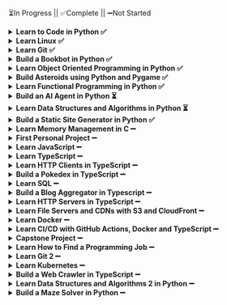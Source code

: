 ⏳In Progress || ✅Complete || ➖Not Started
<details>
<summary><strong>Learn to Code in Python ✅</strong></summary>

```
Introduction             [✔️] [✔️] [✔️] [✔️] [✔️] [✔️] [✔️] [✔️] [✔️] [✔️]
                         [✔️] [✔️] [✔️]
Variables                [✔️] [✔️] [✔️] [✔️] [✔️] [✔️] [✔️] [✔️] [✔️] [✔️]
                         [✔️] [✔️] [✔️] [✔️] [✔️] [✔️] [✔️] [✔️] [✔️]
Functions                [✔️] [✔️] [✔️] [✔️] [✔️] [✔️] [✔️] [✔️] [✔️] [✔️]
                         [✔️] [✔️] [✔️] [✔️] [✔️] [✔️] [✔️] [✔️] [✔️] [✔️]
                         [✔️] [✔️] [✔️] [✔️]
Scope                    [✔️] [✔️] [✔️] [✔️]
Testing and Debugging    [✔️] [✔️] [✔️] [✔️] [✔️] [✔️] [✔️] [✔️]
Computing                [✔️] [✔️] [✔️] [✔️] [✔️] [✔️] [✔️] [✔️] [✔️] [✔️]
                         [✔️] [✔️] [✔️] [✔️] [✔️] [✔️]
Comparisons              [✔️] [✔️] [✔️] [✔️] [✔️] [✔️] [✔️] [✔️] [✔️] [✔️]
                         [✔️] [✔️] [✔️]
Loops                    [✔️] [✔️] [✔️] [✔️] [✔️] [✔️] [✔️] [✔️] [✔️] [✔️]
                         [✔️] [✔️] [✔️]
Lists                    [✔️] [✔️] [✔️] [✔️] [✔️] [✔️] [✔️] [✔️] [✔️] [✔️]
                         [✔️] [✔️] [✔️] [✔️] [✔️] [✔️] [✔️] [✔️] [✔️] [✔️]
                         [✔️] [✔️] [✔️] [✔️] [✔️] [✔️]
Dictionaries             [✔️] [✔️] [✔️] [✔️] [✔️] [✔️] [✔️] [✔️] [✔️] [✔️]
                         [✔️]
Sets                     [✔️] [✔️] [✔️] [✔️] [✔️] [✔️]
Errors                   [✔️] [✔️] [✔️] [✔️] [✔️] [✔️] [✔️] [✔️] [✔️] [✔️]
                         [✔️]
Practice                 [✔️] [✔️] [✔️] [✔️] [✔️] [✔️] [✔️]
Quiz                     [✔️] [✔️] [✔️] [✔️] [✔️] [✔️] [✔️] [✔️]
```
</details>


<details>
<summary><strong>Learn Linux ✅</strong></summary>

```
Terminals and Shells     [✔️] [✔️] [✔️] [✔️] [✔️] [✔️] [✔️] [✔️] [✔️] [✔️]
Filesystems              [✔️] [✔️] [✔️] [✔️] [✔️] [✔️] [✔️] [✔️] [✔️] [✔️]
                         [✔️] [✔️] [✔️] [✔️] [✔️] [✔️] [✔️]
Permissions              [✔️] [✔️] [✔️] [✔️] [✔️] [✔️] [✔️] [✔️] [✔️]
Programs                 [✔️] [✔️] [✔️] [✔️] [✔️] [✔️] [✔️] [✔️] [✔️]
Input/Output             [✔️] [✔️] [✔️] [✔️] [✔️] [✔️] [✔️] [✔️] [✔️] [✔️]
                         [✔️] [✔️] [✔️] [✔️] [✔️]
Packages                 [✔️] [✔️] [✔️] [✔️] [✔️] [✔️]
```
</details>


<details>
<summary><strong>Learn Git ✅</strong></summary>

```
Setup                    [✔️] [✔️] [✔️] [✔️] [✔️] [✔️]
Repositories             [✔️] [✔️] [✔️] [✔️] [✔️] [✔️]
Internals                [✔️] [✔️] [✔️] [✔️] [✔️] [✔️] [✔️] [✔️]
Config                   [✔️] [✔️] [✔️] [✔️] [✔️] [✔️] [✔️]
Branching                [✔️] [✔️] [✔️] [✔️] [✔️] [✔️] [✔️] [✔️] [✔️] [✔️]
Merge                    [✔️] [✔️] [✔️] [✔️] [✔️] [✔️]
Rebase                   [✔️] [✔️] [✔️] [✔️] [✔️] [✔️]
Reset                    [✔️] [✔️] [✔️] [✔️] [✔️]
Remote                   [✔️] [✔️] [✔️] [✔️] [✔️] [✔️] [✔️]
GitHub                   [✔️] [✔️] [✔️] [✔️] [✔️] [✔️] [✔️] [✔️]
Gitignore                [✔️] [✔️] [✔️] [✔️] [✔️] [✔️]
```
</details>


<details>
<summary><strong>Build a Bookbot in Python ✅</strong></summary>

```
Setup                    [✔️] [✔️] [✔️] [✔️] [✔️] [✔️]
Data Analysis            [✔️] [✔️] [✔️] [✔️] [✔️] [✔️]
Report                   [✔️] [✔️] [✔️]
```
</details>


<details>
<summary><strong>Learn Object Oriented Programming in Python ✅</strong></summary>

```
Clean Code               [✔️] [✔️] [✔️] [✔️] [✔️] [✔️]
Classes                  [✔️] [✔️] [✔️] [✔️] [✔️] [✔️] [✔️] [✔️] [✔️] [✔️]
                         [✔️] [✔️]
Encapsulation            [✔️] [✔️] [✔️] [✔️] [✔️] [✔️] [✔️] [✔️]
Abstraction              [✔️] [✔️] [✔️] [✔️] [✔️] [✔️] [✔️]
Inheritance              [✔️] [✔️] [✔️] [✔️] [✔️] [✔️] [✔️] [✔️] [✔️] [✔️]
                         [✔️] [✔️] [✔️] [✔️] [✔️]
Polymorphism             [✔️] [✔️] [✔️] [✔️] [✔️] [✔️] [✔️] [✔️] [✔️] [✔️]
                         [✔️] [✔️] [✔️]
```
</details>


<details>
<summary><strong>Build Asteroids using Python and Pygame ✅</strong></summary>

```
Pygame                   [✔️] [✔️] [✔️]
Player                   [✔️] [✔️] [✔️] [✔️] [✔️] [✔️] [✔️] [✔️]
Asteroids                [✔️] [✔️] [✔️] [✔️] [✔️] [✔️] [✔️]
```
</details>


<details>
<summary><strong>Learn Functional Programming in Python ✅</strong></summary>

```
Functional Programming   [✔️] [✔️] [✔️] [✔️] [✔️] [✔️] [✔️] [✔️] [✔️] [✔️]
                         [✔️] [✔️]
First Class Functions    [✔️] [✔️] [✔️] [✔️] [✔️] [✔️] [✔️] [✔️] [✔️] [✔️]
                         [✔️]
Pure Functions           [✔️] [✔️] [✔️] [✔️] [✔️] [✔️] [✔️] [✔️] [✔️] [✔️]
                         [✔️] [✔️] [✔️] [✔️] [✔️] [✔️]
Recursion                [✔️] [✔️] [✔️] [✔️] [✔️] [✔️] [✔️] [✔️] [✔️] [✔️]
                         [✔️] [✔️] [✔️] [✔️] [✔️]
Function Transformations [✔️] [✔️] [✔️] [✔️] [✔️] [✔️] [✔️]
Closures                 [✔️] [✔️] [✔️] [✔️] [✔️]
Currying                 [✔️] [✔️] [✔️] [✔️] [✔️] [✔️]
Decorators               [✔️] [✔️] [✔️] [✔️] [✔️] [✔️] [✔️] [✔️]
Sum Types                [✔️] [✔️] [✔️] [✔️] [✔️] [✔️]
```
</details>


<details>
<summary><strong>Build an AI Agent in Python ⏳</strong></summary>

```
LLMs                     [✔️] [ ] [ ] [ ] [ ] [ ]
Functions                [ ] [ ] [ ] [ ] [ ]
Function Calling         [ ] [ ] [ ] [ ]
Agents                   [ ] [ ] [ ]
```
</details>


<details>
<summary><strong>Learn Data Structures and Algorithms in Python ⏳</strong></summary>

```
Algorithms Intro         [✔️] [✔️] [✔️] [✔️] [✔️] [✔️]
Math                     [✔️] [✔️] [✔️] [✔️] [✔️] [✔️] [✔️] [✔️] [✔️] [✔️]
                         [✔️] [✔️] [✔️] [✔️] [✔️]
Big-O Analysis           [✔️] [✔️] [✔️] [✔️] [✔️] [✔️] [✔️] [✔️] [✔️] [✔️]
                         [✔️] [✔️] [✔️]
Sorting Algorithms       [✔️] [✔️] [✔️] [✔️] [✔️] [✔️] [✔️] [✔️] [✔️] [✔️]
                         [✔️] [✔️] [✔️] [✔️] [✔️] [✔️] [✔️] [✔️] [✔️] [✔️]
                         [✔️] [✔️]
Exponential Time         [✔️] [✔️] [✔️] [✔️] [✔️] [✔️] [✔️] [✔️] [✔️] [✔️]
Data Structures Intro    [✔️] [✔️] [✔️] [✔️] [✔️] [✔️]
Stacks                   [✔️] [✔️] [✔️] [✔️] [✔️] [✔️] [✔️]
Queues                   [✔️] [✔️] [✔️] [✔️] [✔️] [✔️]
Linked Lists             [✔️] [✔️] [✔️] [✔️] [✔️] [✔️] [✔️] [✔️] [✔️] [✔️]
Binary Trees             [✔️] [✔️] [✔️] [✔️] [✔️] [✔️] [✔️] [✔️] [✔️] [✔️]
                         [✔️] [✔️] [✔️] [✔️] [✔️]
Red Black Trees          [✔️] [✔️] [✔️] [✔️] [✔️] [✔️] [✔️] [✔️] [✔️]
Hashmaps                 [✔️] [✔️] [✔️] [✔️] [✔️] [✔️] [✔️] [✔️] [✔️] [✔️]
Tries                    [✔️] [✔️] [✔️] [✔️] [✔️] [✔️] [✔️] [✔️] [✔️] [✔️]
Graphs                   [✔️] [✔️] [✔️] [ ] [ ] [ ] [ ] [ ] [ ]
BFS and DFS              [ ] [ ] [ ] [ ] [ ] [ ] [ ]
P vs NP                  [ ] [ ] [ ] [ ] [ ] [ ] [ ] [ ] [ ] [ ]
                         [ ] [ ] [ ] [ ] [ ] [ ] [ ] [ ] [ ] [ ]
```
</details>


<details>
<summary><strong>Build a Static Site Generator in Python ✅</strong></summary>

```
Static Sites             [✔️] [✔️] [✔️] [✔️] [✔️] [✔️] [✔️]
Nodes                    [✔️] [✔️] [✔️] [✔️] [✔️] [✔️]
Inline                   [✔️] [✔️] [✔️] [✔️] [✔️] [✔️]
Blocks                   [✔️] [✔️] [✔️]
Website                  [✔️] [✔️] [✔️] [✔️] [✔️] [✔️]
```
</details>


<details>
<summary><strong>Learn Memory Management in C ➖</strong></summary>

```
C Basics                 [ ] [ ] [ ] [ ] [ ] [ ] [ ] [ ] [ ] [ ]
                         [ ] [ ] [ ] [ ] [ ] [ ] [ ] [ ] [ ] [ ]
                         [ ] [ ] [ ]
Structs                  [ ] [ ] [ ] [ ] [ ] [ ]
Pointers                 [ ] [ ] [ ] [ ] [ ] [ ] [ ] [ ] [ ] [ ]
                         [ ] [ ] [ ] [ ] [ ] [ ] [ ]
Enums                    [ ] [ ] [ ] [ ]
Unions                   [ ] [ ] [ ] [ ] [ ]
Stack and Heap           [ ] [ ] [ ] [ ] [ ] [ ] [ ] [ ]
Advanced Pointers        [ ] [ ] [ ] [ ] [ ] [ ]
Stack Data Structure     [ ] [ ] [ ] [ ] [ ] [ ]
Objects                  [ ] [ ] [ ] [ ] [ ] [ ] [ ] [ ] [ ]
Refcounting GC           [ ] [ ] [ ] [ ] [ ] [ ] [ ]
Mark and Sweep GC        [ ] [ ] [ ] [ ] [ ] [ ] [ ] [ ] [ ] [ ]
```
</details>


<details>
<summary><strong>First Personal Project ➖</strong></summary>

```
Placeholder              [ ] [ ] [ ] [ ]
```
</details>


<details>
<summary><strong>Learn JavaScript ➖</strong></summary>

```
Variables                [ ] [ ] [ ] [ ] [ ] [ ] [ ] [ ] [ ] [ ]
                         [ ] [ ] [ ] [ ] [ ] [ ] [ ] [ ] [ ] [ ]
Comparisons              [ ] [ ] [ ] [ ] [ ] [ ] [ ] [ ]
Functions                [ ] [ ] [ ] [ ] [ ] [ ] [ ] [ ] [ ] [ ]
                         [ ]
Objects                  [ ] [ ] [ ] [ ] [ ] [ ] [ ] [ ] [ ] [ ]
                         [ ] [ ] [ ] [ ] [ ] [ ] [ ] [ ] [ ]
Classes                  [ ] [ ] [ ] [ ] [ ] [ ]
Prototypes               [ ] [ ]
Loops                    [ ] [ ] [ ] [ ] [ ]
Arrays                   [ ] [ ] [ ] [ ] [ ] [ ] [ ] [ ] [ ]
Errors                   [ ] [ ] [ ] [ ] [ ]
Sets                     [ ] [ ] [ ]
Maps                     [ ] [ ] [ ]
Promises                 [ ] [ ] [ ] [ ] [ ] [ ] [ ] [ ] [ ] [ ]
                         [ ]
The Event Loop           [ ] [ ] [ ] [ ] [ ] [ ]
Runtimes                 [ ] [ ] [ ] [ ] [ ] [ ]
Modules                  [ ] [ ] [ ] [ ] [ ] [ ] [ ] [ ]
```
</details>


<details>
<summary><strong>Learn TypeScript ➖</strong></summary>

```
Types                    [ ] [ ] [ ] [ ] [ ] [ ]
Functions                [ ] [ ] [ ] [ ] [ ] [ ]
Unions                   [ ] [ ] [ ] [ ] [ ] [ ] [ ] [ ]
Arrays                   [ ] [ ] [ ] [ ] [ ]
Objects                  [ ] [ ] [ ] [ ] [ ] [ ] [ ] [ ] [ ] [ ]
                         [ ] [ ] [ ] [ ]
Tuples                   [ ] [ ] [ ] [ ] [ ] [ ] [ ]
Intersections            [ ] [ ] [ ] [ ]
Interfaces               [ ] [ ] [ ] [ ] [ ]
Enums                    [ ] [ ] [ ] [ ] [ ]
Type Narrowing           [ ] [ ] [ ] [ ] [ ] [ ] [ ] [ ] [ ] [ ]
Classes                  [ ] [ ] [ ] [ ] [ ] [ ] [ ] [ ]
Utility Types            [ ] [ ] [ ] [ ] [ ] [ ] [ ]
Generics                 [ ] [ ] [ ] [ ] [ ] [ ]
Conditional Types        [ ] [ ] [ ] [ ] [ ]
Local Development        [ ] [ ] [ ] [ ] [ ] [ ] [ ] [ ]
```
</details>


<details>
<summary><strong>Learn HTTP Clients in TypeScript ➖</strong></summary>

```
Why HTTP?                [ ] [ ] [ ] [ ] [ ] [ ] [ ] [ ] [ ] [ ]
                         [ ] [ ] [ ]
DNS                      [ ] [ ] [ ] [ ] [ ] [ ] [ ]
URIs                     [ ] [ ] [ ] [ ] [ ] [ ] [ ] [ ] [ ] [ ]
                         [ ] [ ]
Errors                   [ ] [ ] [ ] [ ] [ ]
Headers                  [ ] [ ] [ ] [ ] [ ] [ ] [ ]
JSON                     [ ] [ ] [ ] [ ] [ ] [ ] [ ] [ ] [ ] [ ]
Methods                  [ ] [ ] [ ] [ ] [ ] [ ] [ ] [ ] [ ] [ ]
                         [ ]
Paths                    [ ] [ ] [ ] [ ] [ ] [ ] [ ] [ ]
HTTPS                    [ ] [ ] [ ] [ ]
```
</details>


<details>
<summary><strong>Build a Pokedex in TypeScript ➖</strong></summary>

```
REPL                     [ ] [ ] [ ] [ ] [ ]
Cache                    [ ] [ ] [ ] [ ] [ ] [ ]
Pokedex                  [ ] [ ]
```
</details>


<details>
<summary><strong>Learn SQL ➖</strong></summary>

```
Introduction             [ ] [ ] [ ] [ ] [ ] [ ] [ ]
Tables                   [ ] [ ] [ ] [ ] [ ] [ ] [ ] [ ] [ ] [ ]
                         [ ] [ ] [ ] [ ]
Constraints              [ ] [ ] [ ] [ ] [ ] [ ] [ ] [ ] [ ]
CRUD                     [ ] [ ] [ ] [ ] [ ] [ ] [ ] [ ] [ ] [ ]
                         [ ] [ ] [ ] [ ] [ ] [ ] [ ] [ ] [ ] [ ]
                         [ ]
Basic Queries            [ ] [ ] [ ] [ ] [ ] [ ] [ ] [ ] [ ] [ ]
                         [ ] [ ]
Structuring              [ ] [ ] [ ] [ ] [ ] [ ] [ ] [ ]
Aggregations             [ ] [ ] [ ] [ ] [ ] [ ] [ ] [ ] [ ] [ ]
                         [ ]
Subqueries               [ ] [ ] [ ] [ ] [ ] [ ]
Normalization            [ ] [ ] [ ] [ ] [ ] [ ] [ ] [ ] [ ] [ ]
                         [ ] [ ] [ ] [ ] [ ] [ ] [ ]
Joins                    [ ] [ ] [ ] [ ] [ ] [ ] [ ] [ ] [ ] [ ]
Performance              [ ] [ ] [ ] [ ] [ ] [ ] [ ] [ ] [ ] [ ]
```
</details>


<details>
<summary><strong>Build a Blog Aggregator in Typescript ➖</strong></summary>

```
Config                   [ ] [ ] [ ] [ ]
Database                 [ ] [ ] [ ] [ ] [ ]
RSS                      [ ] [ ] [ ]
Following                [ ] [ ] [ ]
Aggregate                [ ] [ ] [ ] [ ]
```
</details>


<details>
<summary><strong>Learn HTTP Servers in TypeScript ➖</strong></summary>

```
Servers                  [ ] [ ] [ ] [ ] [ ] [ ] [ ] [ ] [ ] [ ]
                         [ ] [ ] [ ] [ ]
Routing                  [ ] [ ]
Architecture             [ ] [ ] [ ] [ ] [ ] [ ] [ ]
JSON                     [ ] [ ] [ ] [ ]
Error Handling           [ ] [ ]
Storage                  [ ] [ ] [ ] [ ] [ ] [ ] [ ] [ ] [ ] [ ]
                         [ ]
Authentication           [ ] [ ] [ ] [ ] [ ] [ ] [ ] [ ] [ ] [ ]
                         [ ] [ ] [ ] [ ]
Authorization            [ ] [ ] [ ] [ ]
Webhooks                 [ ] [ ] [ ] [ ]
Documentation            [ ] [ ] [ ] [ ] [ ] [ ]
```
</details>


<details>
<summary><strong>Learn File Servers and CDNs with S3 and CloudFront ➖</strong></summary>

```
File Storage             [ ] [ ] [ ] [ ] [ ] [ ] [ ] [ ] [ ]
Caching                  [ ] [ ] [ ] [ ] [ ]
AWS S3                   [ ] [ ] [ ] [ ] [ ] [ ] [ ]
Object Storage           [ ] [ ] [ ]
Video Streaming          [ ] [ ] [ ] [ ]
Security                 [ ] [ ] [ ] [ ] [ ] [ ] [ ]
CDNs                     [ ] [ ] [ ] [ ] [ ]
Resiliency               [ ] [ ] [ ] [ ] [ ]
```
</details>


<details>
<summary><strong>Learn Docker ➖</strong></summary>

```
Install                  [ ] [ ] [ ] [ ]
Containers               [ ] [ ] [ ] [ ] [ ]
Storage                  [ ] [ ] [ ] [ ] [ ] [ ] [ ]
Execute                  [ ] [ ] [ ] [ ]
Networks                 [ ] [ ] [ ] [ ] [ ] [ ]
Dockerfiles              [ ] [ ] [ ] [ ] [ ] [ ] [ ]
Debug                    [ ] [ ] [ ] [ ]
Publish                  [ ] [ ] [ ] [ ] [ ] [ ]
```
</details>


<details>
<summary><strong>Learn CI/CD with GitHub Actions, Docker and TypeScript ➖</strong></summary>

```
Continuous Integration   [ ] [ ] [ ] [ ] [ ] [ ] [ ] [ ]
Tests                    [ ] [ ] [ ] [ ]
Formatting               [ ] [ ]
Linting                  [ ] [ ] [ ]
Security                 [ ] [ ] [ ] [ ]
Build                    [ ] [ ] [ ] [ ] [ ] [ ]
Deploy                   [ ] [ ] [ ] [ ] [ ] [ ]
Database                 [ ] [ ] [ ] [ ] [ ] [ ]
```
</details>


<details>
<summary><strong>Capstone Project ➖</strong></summary>

```
Placeholder              [ ] [ ] [ ]
```
</details>


<details>
<summary><strong>Learn How to Find a Programming Job ➖</strong></summary>

```
Strategy                 [ ] [ ] [ ] [ ]
Projects                 [ ] [ ] [ ] [ ] [ ] [ ] [ ] [ ]
GitHub Profile           [ ] [ ] [ ] [ ] [ ]
LinkedIn Profile         [ ] [ ] [ ]
Resume                   [ ] [ ] [ ] [ ] [ ] [ ] [ ] [ ] [ ] [ ]
Applying                 [ ] [ ] [ ] [ ]
Networking               [ ] [ ] [ ] [ ] [ ]
Interviewing             [ ] [ ] [ ] [ ] [ ] [ ] [ ] [ ] [ ]
Relocation               [ ] [ ] [ ] [ ]
```
</details>


<details>
<summary><strong>Learn Git 2 ➖</strong></summary>

```
Fork                     [ ] [ ] [ ] [ ] [ ] [ ] [ ]
Reflog                   [ ] [ ] [ ] [ ] [ ] [ ]
Merge Conflicts          [ ] [ ] [ ] [ ] [ ] [ ] [ ] [ ] [ ] [ ]
                         [ ] [ ] [ ] [ ]
Rebase Conflicts         [ ] [ ] [ ] [ ] [ ] [ ] [ ] [ ] [ ] [ ]
Squash                   [ ] [ ] [ ] [ ] [ ] [ ] [ ] [ ] [ ] [ ]
Stash                    [ ] [ ] [ ] [ ] [ ] [ ] [ ]
Revert                   [ ] [ ] [ ] [ ]
Cherry Pick              [ ] [ ]
Bisect                   [ ] [ ] [ ]
Worktrees                [ ] [ ] [ ] [ ] [ ] [ ]
Tags                     [ ] [ ] [ ] [ ]
```
</details>


<details>
<summary><strong>Learn Kubernetes ➖</strong></summary>

```
Install                  [ ] [ ] [ ] [ ] [ ] [ ] [ ]
Pods                     [ ] [ ] [ ] [ ]
Deployments              [ ] [ ] [ ] [ ] [ ] [ ] [ ]
ConfigMaps               [ ] [ ] [ ] [ ] [ ]
Services                 [ ] [ ] [ ] [ ] [ ] [ ]
Ingress                  [ ] [ ] [ ] [ ] [ ] [ ]
Storage                  [ ] [ ] [ ] [ ] [ ] [ ] [ ] [ ]
Namespaces               [ ] [ ] [ ] [ ] [ ]
Scaling                  [ ] [ ] [ ] [ ] [ ] [ ] [ ] [ ] [ ] [ ]
                         [ ] [ ]
Nodes                    [ ] [ ] [ ] [ ] [ ] [ ]
```
</details>


<details>
<summary><strong>Build a Web Crawler in TypeScript ➖</strong></summary>

```
Placeholder              [ ] [ ] [ ] [ ] [ ] [ ] [ ] [ ] [ ]
```
</details>


<details>
<summary><strong>Learn Data Structures and Algorithms 2 in Python ➖</strong></summary>

```
Dijkstra's               [ ] [ ] [ ] [ ] [ ] [ ] [ ] [ ] [ ] [ ]
                         [ ] [ ] [ ] [ ]
Bellman-Ford             [ ] [ ] [ ] [ ] [ ] [ ] [ ]
Heaps                    [ ] [ ] [ ] [ ] [ ] [ ] [ ] [ ] [ ] [ ]
A* Search                [ ] [ ] [ ] [ ] [ ] [ ] [ ]
Dynamic Programming      [ ] [ ] [ ] [ ] [ ] [ ] [ ] [ ] [ ]
Edit Distance            [ ] [ ] [ ] [ ] [ ] [ ] [ ] [ ] [ ]
Linear Programming       [ ] [ ] [ ] [ ] [ ] [ ] [ ] [ ] [ ] [ ]
                         [ ] [ ] [ ] [ ] [ ] [ ] [ ] [ ] [ ] [ ]
                         [ ]
```
</details>


<details>
<summary><strong>Build a Maze Solver in Python ➖</strong></summary>

```
Tkinter                  [ ] [ ] [ ]
Cells                    [ ] [ ] [ ]
Maze                     [ ] [ ] [ ] [ ]
Solve                    [ ] [ ] [ ]
```
</details>

